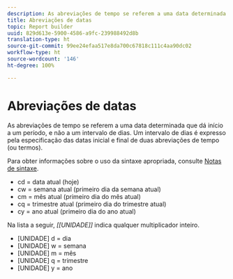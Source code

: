 ```yaml
---
description: As abreviações de tempo se referem a uma data determinada que dá início a um período, e não a um intervalo de dias. Um intervalo de dias é expresso pela especificação das datas inicial e final de duas abreviações de tempo (ou termos).
title: Abreviações de datas
topic: Report builder
uuid: 829d613e-5900-4586-a9fc-239988492d8b
translation-type: ht
source-git-commit: 99ee24efaa517e8da700c67818c111c4aa90dc02
workflow-type: ht
source-wordcount: '146'
ht-degree: 100%

---
```



# Abreviações de datas

As abreviações de tempo se referem a uma data determinada que dá início a um período, e não a um intervalo de dias. Um intervalo de dias é expresso pela especificação das datas inicial e final de duas abreviações de tempo (ou termos).

Para obter informações sobre o uso da sintaxe apropriada, consulte [Notas de sintaxe](/help/analyze/report-builder/data-requests/configuring-report-dates/c-customized-date-expressions/examples-of-date-ranges-using-customized-expressions.md#section_555D6563B2D94FA3BDD801DC0B8C289D).

* cd = data atual (hoje)
* cw = semana atual (primeiro dia da semana atual)
* cm = mês atual (primeiro dia do mês atual)
* cq = trimestre atual (primeiro dia do trimestre atual)
* cy = ano atual (primeiro dia do ano atual)

Na lista a seguir, *[[UNIDADE]]* indica qualquer multiplicador inteiro.

* [UNIDADE] d = dia
* [UNIDADE] w = semana
* [UNIDADE] m = mês
* [UNIDADE] q = trimestre
* [UNIDADE] y = ano
